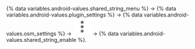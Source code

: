 {% data variables.android-values.shared_string_menu %} → {% data variables.android-values.plugin_settings %} → {% data variables.android-values.osm_settings %} → ![Overflow menu](/assets/images/icons/android/ic_overflow_menu_white.svg) → {% data variables.android-values.shared_string_enable %}.
